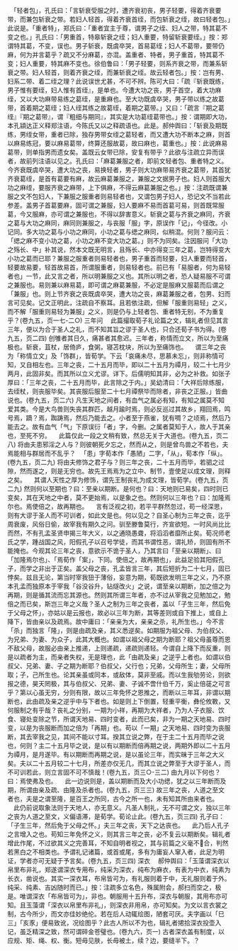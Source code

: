 <!-- { "loadSidebar": true } -->
　「轻者包」，孔氏曰：「言斩衰受服之时，遭齐衰初丧，男子轻要，得着齐衰要带，而兼包斩衰之带。若妇人轻首，得着齐衰首绖，而包斩衰之绖，故曰轻者包。」此说是。「重者特」，郑氏曰：「重者宜主于尊，谓男子之绖、妇人之带，特其葛不变之也。」孔氏曰：「男重首，特皋斩衰之绖；妇人重要，特留斩衰要绖。」按：郑谓特其葛，不变，误也。男子斩衰，既虞卒哭，首易葛绖；妇人不葛带，要带仍麻，何为并言葛乎？疏又不分麻葛，亦混。盖重者、特者，男子重首，特其葛不变；妇人重要，特其麻不变也。徐伯鲁曰：「男子轻要，则系齐衰之带，而兼系斩衰之带。妇人轻首，则着齐衰之绖，而兼斩衰之绖。故云轻者包。」按：岂有男、妇系二带、着二绖之理？此说误世尤甚，不可不辨。陈可大曰：「疏『斩衰既练，男子惟有要绖，妇人惟有首绖』，是单也。今遭大功之丧，男子首空，着大功麻绖，又以大功麻带易练之葛绖，是重麻也。至大功既虞卒哭，男子带以练之故葛带，首着期之葛绖；妇人绖其练之故葛绖，着期之葛带。」又曰：「疏言『期之葛绖』『期之葛带』，谓『粗细与期同』，其实是大功葛绖葛带也。」按：谓期即大功，本孔顈达正义释郑注语，今陈氏又以之释疏语也。此是。郝仲舆曰：「斩衰及期既练，男绖女带，重者已除，独存男带女绖之葛轻者，而又遭大功不断本之麻，则首以麻易练冠，要以麻易葛带，终算还服故葛，故曰麻也，葛重也。」按：此说麻易葛带，则单指男而遗女矣。盖既云女带已除，安复有带乎？此欲与注疏立异而误者，故前列注语以见之。孔氏曰：「麻葛兼服之者，即前文轻者包、重者特之义。今齐衰既虞卒哭，遭大功之丧，易换轻者，男子则大功麻带易齐衰之葛带，其首犹齐衰葛绖，是首有葛要有麻，故云麻葛兼服之，兼服之文据男子也。妇人则首服大功之麻绖，要服齐衰之麻带，上下俱麻，不得云麻葛兼服之也。」按：注疏既谓兼服之文不包妇人，下兼服之服重者则易轻者也，又谓包男子妇人，恐记文不当若此参差。盖男子首葛要麻，固可谓之兼服，妇人要麻不易而首葛可易，则首既常服葛，今又服麻，亦可谓之兼服也，不得以辞害意义。斩衰之葛与齐衰之麻同，齐衰之葛与大功之麻同，麻同则兼服之，与丧服「服」字，原误作「记」，今径改。小记同。多大功之葛与小功之麻同，小功之葛与缌之麻同，似稍混。何则？服问云：「缌之麻不变小功之葛，小功之麻不变大功之葛。」则不为同矣。注因服问「大功之殇长、中」补其说，然本文既无明言，且殇长、中亦得变三年之葛，岂特得变大小功之葛而已耶？兼服之服重者则易轻者也，男子重首而轻要，妇人重要而轻首，轻要故易要，轻首故易首，所谓服重者，则易轻者也。前已有「易服者，何为易轻者也」一节，此又言之者，所以明兼服之义也。其所以明之者，恐人疑易服不可谓之兼服也。易则兼以麻易葛，即可谓之麻葛兼服，不必定是服麻又服葛而后谓之「兼服」也。则上节齐衰之丧既虞卒哭，遭大功之丧，麻葛兼服之者，包男、妇而言可见矣。记文正明此，注疏自不察耳。且若依注疏，但解「服重则易轻」之义，而不解「服重则易轻为兼服」之义，则是仍与上轻者包、重者特无别，不为重复乎？(卷九五，页一七-二○)
三年问
　此篇撮取荀子礼论篇之文，辑礼者但见其言三年，便以为合于圣人之礼，而不知其旨之谬于圣人也，只合还荀子书为得。(卷九五，页二四)
创雊者其日久，痛甚者其愈迟。三年者，称情而立文，所以为至痛极也。斩衰，苴杖，居倚庐，食粥，寝苫枕块，所以为至痛饰也。
　谓三年之丧为「称情立文」及「饰群」，皆荀学。下云「哀痛未尽，思慕未忘」，则非称情可知，又自相左也。三年之丧，二十五月而毕，即以二十五月为禫月，较二十七月少两月，此固非矣。而其所以立义尤谬。详下。后儒明知其非，必为之补救。如张子厚曰：「三年之丧，二十五月而毕，此言除之于内。」吴幼清曰：「大祥后除练服，去绖杖，则丧服毕矣。其丧服后服至二十七月禫祭毕而除者，非丧之正服。」皆曲说也。(卷九五，页二六)
凡生天地之间者，有血气之属必有知，有知之属莫不知爱其类。今是大鸟兽则失丧其群匹，越月踰时焉，则必反巡过其故乡，翔回焉，鸣号焉，蹢？焉，踟踌焉，然后乃能去之。小者至于燕雀，犹有啁？之顷焉，然后乃能去之。故有血气「气」下原误衍「者」字，今删。之属者莫知于人，故人于其亲也，至死不穷。
　此篇仅此一段之文稍有致，然总无关于大道也。(卷九五，页二八)
将由夫患邪淫之人与？则彼朝死夕忘之，然而从之，则是曾鸟兽之不若也，夫焉能相与群居而不乱乎？
　「患」字荀本作「愚陋」二字，「从」，荀本作「纵」。(卷九五，页二九)
将由夫修饰之君子与？则三年之丧，二十五月而毕，若驷之过隙，然而遂之，则是无穷也。故先王焉焉为之立中、制节，壹使足以成文理，则释之矣。
　其谓人天性之厚为修饰，谓先王制丧礼为成文理，皆荀学。(卷九五，页二九)
然则何以至期也？曰：至亲以期断。是何也？曰：天地则已易矣，四时则已变矣，其在天地之中者，莫不更始焉，以是象之也。然则何以三年也？曰：加隆焉尔也。焉使倍之，故再期也。
　言有泛视之初，若平平群然忽过，苟一经深思，则有大谬于圣人而不可训者，如此文是也。何以见之？自圣心制为三年之丧，迄乎周衰废，风俗日偷，故宰我有期久之问。驯至滕鲁莫行，齐宣欲短。一时风尚比比而然，不有孔孟圣贤申揭三年大义，以之通晓愚聋，将滔滔者靡所止矣。荀况师老氏之学，踵战国之风，阳假孔子以召号学徒，而其书谓性恶，谓礼矫，则固有所不能掩也。今观其论三年之丧，意欲示不诡于圣人，乃其言曰「至亲以期断」、曰「加隆焉尔也」、「焉荀作「案」，下同。使倍之，故再期也」，此益足验其阳假孔子，而学之非出于正矣。盖父母之丧，孔孟皆言三年，其后短折为二十七月，固已悖矣。兹且无论，第当时宰我狃于薄俗，妄意为期，荀既欲发明三年之义，乃不原本孔孟而独原本于宰我「谷没谷升，钻燧改火」之说，谓至亲以期断，加之倍之为再期，则是循其流而忘其源也。然则其所谓三年者，亦不过从宰我之见勉加之，勉倍之而已矣，斯岂三年之义哉？圣人之制为三年之丧者，盖以「子生三年，然后免于父母之怀」，亦姑以是云报也，故必以三年为断，其等差则或自下推上，或自上降下，皆由亲以及疏焉。故中庸曰：「亲亲为大，亲亲之杀，礼所生也。」今不言「杀」而独言「隆」，则是由疏及亲，其义悉逆矣。如期服为祖父母、为伯叔父、为兄弟、为妻、为众子，此其大概也。如谓以祖父母之期为断耶？祖父母虽尊而恩不敌父母，故服必由亲上推递，上则递疏，递疏则递轻。今谓自上降下而反重，则是以疏者为主，而亲者失权，无是理也，此「由疏及亲」之逆乎上者也。如谓以伯叔父、兄弟、妻、子之期为断耶？伯叔父，父行也；兄弟，父母所生；妻，父母所取；子，己所生也。论其亲虽或同本，或敌体，莫非至戚。而以生我劬劳论，则欲报之德，昊天罔极，其与伯叔父、兄弟、妻、子诚不啻什伯千万，奚止倍蓗之可言乎？第以心虽无穷，分则有限，故以三年免怀之恩推之，而断以三年耳，非谓以期断也，此由疏及亲之逆乎中与下者也。如是则上下倒置，轻重平衡，彝伦攸斁，又何服制之有乎哉？丧礼之分别，一期为小祥，再期为大祥者，乃为人子衣服、饮食、寝处变除之节，所谓天地易、四时变者，此而已矣，非为一期之天地易、四时变，以是为丧服断而加之倍为「再期」也。苟以「一期」之天地易、四时变为丧服断，其去宰我之见，其间不能以寸耳。揆其立说之弊，在于主二十五月而毕之说也，何则？主二十五月毕之说，是以有以期断而倍再期之说，两期外即以二十五月为禫月，是月遂毕。有以期断而再期之说，是以虽论三年，而实昧于三年之大义矣。夫以二十五月较二十七月，所差亦仅无几，而其立说之弊至于大谬于圣人，而不可训若此，则立言固不可不慎哉！(卷九五，页三○-三二)
由九月以下何也？曰：焉使弗及也。
　此一边说则是，盖以期断而及大小功缌，犹之以三年断而及期，所谓由亲及疏、由隆及杀者也。(卷九五，页三三)
故三年之丧，人道之至文者也，夫是之谓至隆，是百王之所同，古今之所一也，未有知其所由来者也。
　此仍前说取象法则于天地人，亦无意义。凡圣人制礼，无不可谓之文，独以三年之丧为人道之至文，义偏语滞，是荀学。荀论止此。(卷九五，页三四)
孔子曰：「子生三年，然后免于父母之怀。」夫三年之丧，天下之达丧也。
　此乃后人孔子之言增入之也。苟知三年免怀之义，则其言三年之丧，必不复云以期断矣。辑礼者增此作尾，不过欲其义之完善耳，不知自明者视之，其与前篇之义毫不合，判然若黑白之不相类也。予谓礼记诸篇，或首或尾，多有为庸妄人窜入者，此足为明证，学者亦可无疑于予言矣。(卷九五，页三四)
深衣
　郝仲舆曰：「玉藻谓深衣以帛里布非礼，郑遂谓深衣专用布，纯采为深衣，纯布为麻衣，有表为中衣，纯素为长衣，凿说也。其实一深衣耳，布帛皆可为，有礼服则着于中，无礼服则着于外。纯采、纯素、吉凶随时而已。」按：注疏多立名色，殊属附会，郝扫而空之，极是。唯谓深衣「布帛皆可为」，非也。朝服用十五升布，深衣与朝服，其用布亦可知。且玉藻谓「深衣以帛里布非礼」，则深衣非用帛，亦可知矣。为文以言衣裳之制，古今所少，而文亦佳妙绝伦。若在后人动辄绘图，陋套可厌。夫字画以「巳三」「亥豕」便易致讹，况绘图乎？此古人所以不为也，辑礼者捃拾深衣投壶入记，虽乏精深之致，然可谓碎金苍璧也。(卷九六，页一)
古者深衣盖有制度，以应规、矩、绳、权、衡。短毋见肤，长毋被土，续？边，要缝半下。？
